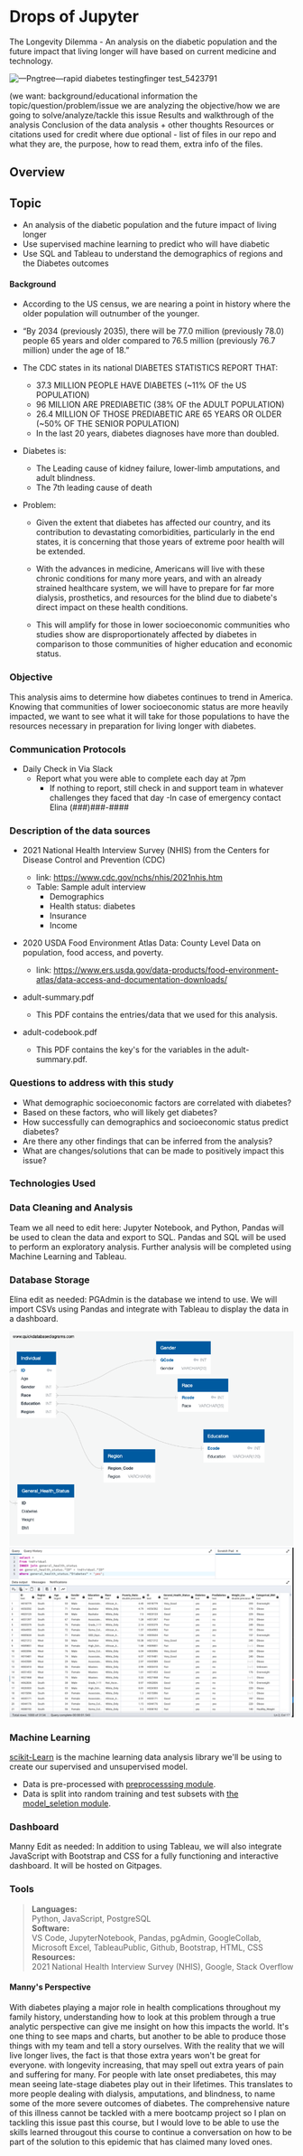 # Drops of Jupyter
The Longevity Dilemma - An analysis on the diabetic population and the future impact that living longer will have based on current medicine and technology. 

![—Pngtree—rapid diabetes testingfinger test_5423791](https://user-images.githubusercontent.com/108758105/207190013-7b26bacb-4ddd-4c04-a8f0-0581567a4a29.png)

(we want: background/educational information
the topic/question/problem/issue we are analyzing
the objective/how we are going to solve/analyze/tackle this issue
Results and walkthrough of the analysis
Conclusion of the data analysis + other thoughts
Resources or citations used for credit where due
optional - list of files in our repo and what they are, the purpose, how to read them, extra info of the files.



## Overview
## Topic
- An analysis of the diabetic population and the future impact of living longer 
- Use supervised machine learning to predict who will have diabetic 
- Use SQL and Tableau to understand the demographics of regions and the Diabetes outcomes


#### Background

- According to the US census, we are nearing a point in history where the older population will outnumber of the younger.  
- “By 2034 (previously 2035), there will be 77.0 million (previously 78.0) people 65 years and older compared to 76.5 million (previously 76.7 million) under the age of 18.” 

- The CDC states in its national DIABETES STATISTICS REPORT THAT:
    - 37.3 MILLION PEOPLE HAVE DIABETES (~11% OF the US POPULATION) 
    - 96 MILLION ARE PREDIABETIC (38% OF the ADULT POPULATION) 
    - 26.4 MILLION OF THOSE PREDIABETIC ARE 65 YEARS OR OLDER (~50% OF THE SENIOR POPULATION) 
    - In the last 20 years, diabetes diagnoses have more than doubled.

- Diabetes is:
    - The Leading cause of kidney failure, lower-limb amputations, and adult blindness. 
    - The 7th leading cause of death 

- Problem: 
    - Given the extent that diabetes has affected our country, and its contribution to devastating comorbidities, particularly in the end states, it is concerning that those years of extreme poor health will be extended.
    
    - With the advances in medicine, Americans will live with these chronic conditions for many more years, and with an already strained healthcare system, we will have to prepare for far more dialysis, prosthetics, and resources for the blind due to diabete's direct impact on these health conditions. 
    
    - This will amplify for those in lower socioeconomic communities who studies show are disproportionately affected by diabetes in comparison to those communities of higher education and economic status. 


### Objective

This analysis aims to determine how diabetes continues to trend in America.  Knowing that communities of lower socioeconomic status are more heavily impacted, we want to see what it will take for those populations to have the resources necessary in preparation for living longer with diabetes. 

### Communication Protocols
- Daily Check in Via Slack 
    - Report what you were able to complete each day at 7pm 
        - If nothing to report, still check in and support team in whatever challenges they faced that day 
-In case of emergency contact Elina (###)###-####
 
### Description of the data sources

- 2021 National Health Interview Survey (NHIS) from the Centers for Disease Control and Prevention (CDC)
    - link: https://www.cdc.gov/nchs/nhis/2021nhis.htm
    - Table: Sample adult interview
        - Demographics
        - Health status: diabetes
        - Insurance
        - Income
- 2020 USDA Food Environment Atlas Data: County Level Data on population, food access, and poverty.
    - link: https://www.ers.usda.gov/data-products/food-environment-atlas/data-access-and-documentation-downloads/

- adult-summary.pdf
    - This PDF contains the entries/data that we used for this analysis.

- adult-codebook.pdf
    - This PDF contains the key's for the variables in the adult-summary.pdf.


### Questions to address with this study
- What demographic socioeconomic factors are correlated with diabetes?
- Based on these factors, who will likely get diabetes? 
- How successfully can demographics and socioeconomic status predict diabetes?
- Are there any other findings that can be inferred from the analysis?
- What are changes/solutions that can be made to positively impact this issue?

### Technologies Used
### Data Cleaning and Analysis
Team we all need to edit here: Jupyter Notebook, and Python, Pandas will be used to clean the data and export to SQL. Pandas and SQL will be used to perform an exploratory analysis. Further analysis will be completed using Machine Learning and Tableau. 

### Database Storage
Elina edit as needed: PGAdmin is the database we intend to use. We will import CSVs using Pandas and integrate with Tableau to display the data in a dashboard.

![ERD](https://github.com/DaniliukK95/Drops_Of_Jupyter/blob/3a44b180e4edcae085be5658f86c3e093dcd6756/images/QuickDBD-export.png)
![Join](https://github.com/DaniliukK95/Drops_Of_Jupyter/blob/29c761926660afb86efdce3850198d08b267529b/images/Join%20Query%20.png)
### Machine Learning
[scikit-Learn](https://scikit-learn.org/stable/) is the machine learning data analysis library we'll be using to create our supervised and unsupervised model.

- Data is pre-processed with [preprocesssing module](https://scikit-learn.org/stable/modules/preprocessing.html.).
- Data is split into random training and test subsets with [the model_seletion module](https://scikit-learn.org/stable/modules/generated/sklearn.model_selection.train_test_split.html).


### Dashboard
Manny Edit as needed: In addition to using Tableau, we will also integrate JavaScript with Bootstrap and CSS for a fully functioning and interactive dashboard. It will be hosted on Gitpages.

### Tools
>**Languages:** <br>
>Python, JavaScript, PostgreSQL <br> 
>**Software:** <br>
>VS Code, JupyterNotebook, Pandas, pgAdmin, GoogleCollab, Microsoft Excel, TableauPublic, Github, Bootstrap, HTML, CSS
>**Resources:** <br>
>2021 National Health Interview Survey (NHIS), Google, Stack Overflow

#### Manny's Perspective
With diabetes playing a major role in health complications throughout my family history, understanding how to look at this problem through a true analytic perspective can give me insight on how this impacts the world.  It's one thing to see maps and charts, but another to be able to produce those things with my team and tell a story ourselves.  With the reality that we will live longer lives, the fact is that those extra years won't be great for everyone.  with longevity increasing, that may spell out extra years of pain and suffering for many.  For people with late onset prediabetes, this may mean seeing late-stage diabetes play out in their lifetimes.  This translates to more people dealing with dialysis, amputations, and blindness, to name some of the more severe outcomes of diabetes. The comprehensive nature of this illness cannot be tackled with a mere bootcamp project so I plan on tackling this issue past this course, but I would love to be able to use the skills learned througout this course to continue a conversation on how to be part of the solution to this epidemic that has claimed many loved ones.
